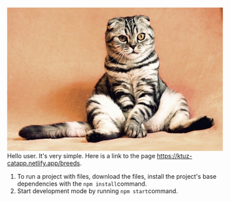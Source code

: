 ![CAT](./assets/cat.jpg) <br/>Hello user. It's very simple. Here is a link to
the page https://ktuz-catapp.netlify.app/breeds.

1. To run a project with files, download the files, install the project's base
   dependencies with the `npm install`command.
2. Start development mode by running `npm start`command.
